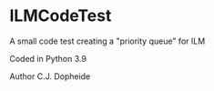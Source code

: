# ILMCodeTest
A small code test creating a "priority queue" for ILM

Coded in Python 3.9

Author C.J. Dopheide
